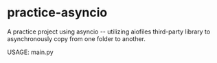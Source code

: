# practice-asyncio
A practice project using asyncio -- utilizing aiofiles third-party library to asynchronously copy from one folder to another.

USAGE: main.py <origin folder> <destination folder>